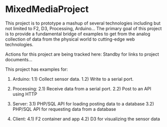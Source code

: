 MixedMediaProject
=================

This project is to prototype a mashup of several technologies including 
but not limited to F2, D3, Processing, Arduino... The primary goal of
this project is to provide a fundamental bridge of examples to get from
the analog collection of data from the physical world to cutting-edge 
web technologies.

Actions for this project are being tracked here:
Standby for links to project documents...

This project has examples for:

  1) Arduino:
    1.1) Collect sensor data.
    1.2) Write to a serial port.
  
  2) Processing:
    2.1) Receive data from a serial port.
    2.2) Post to an API using HTTP
    
  3) Server:
    3.1) PHP/SQL API for loading posting data to a database
    3.2) PHP/SQL API for requesting data from a database
    
  4) Client:
    4.1) F2 container and app
    4.2) D3 for visualizing the sensor data
